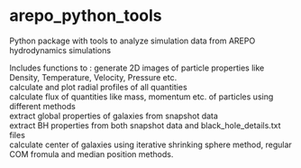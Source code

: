 # arepo_python_tools
Python package with tools to analyze simulation data from AREPO hydrodynamics simulations

Includes functions to :
generate 2D images of particle properties like Density, Temperature, Velocity, Pressure etc.  
calculate and plot radial profiles of all quantities  
calculate flux of quantities like mass, momentum etc. of particles using different methods  
extract global properties of galaxies from snapshot data  
extract BH properties from both snapshot data and black_hole_details.txt files  
calculate center of galaxies using iterative shrinking sphere method, regular COM fromula and median position methods.  

